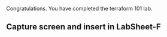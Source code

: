 Congratulations. You have completed the terraform 101 lab.

## Capture screen and insert in LabSheet-F
